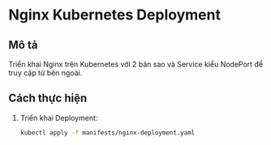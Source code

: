# Nginx Kubernetes Deployment

## Mô tả
Triển khai Nginx trên Kubernetes với 2 bản sao và Service kiểu NodePort để truy cập từ bên ngoài.

## Cách thực hiện

1. Triển khai Deployment:
   ```bash
   kubectl apply -f manifests/nginx-deployment.yaml
